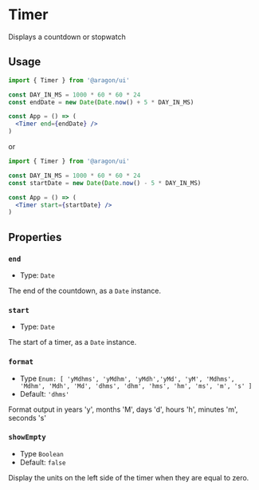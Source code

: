 # Timer

Displays a countdown or stopwatch

## Usage

```jsx
import { Timer } from '@aragon/ui'

const DAY_IN_MS = 1000 * 60 * 60 * 24
const endDate = new Date(Date.now() + 5 * DAY_IN_MS)

const App = () => (
  <Timer end={endDate} />
)
```

or

```jsx
import { Timer } from '@aragon/ui'

const DAY_IN_MS = 1000 * 60 * 60 * 24
const startDate = new Date(Date.now() - 5 * DAY_IN_MS)

const App = () => (
  <Timer start={startDate} />
)
```


## Properties

### `end`

- Type: `Date`

The end of the countdown, as a `Date` instance.

### `start`

- Type: `Date`

The start of a timer, as a `Date` instance.

### `format`

- Type `Enum: [ 'yMdhms', 'yMdhm', 'yMdh','yMd', 'yM', 'Mdhms', 'Mdhm', 'Mdh', 'Md', 'dhms', 'dhm', 'hms', 'hm', 'ms', 'm', 's' ]`
- Default: `'dhms'`

Format output in years 'y', months 'M', days 'd', hours 'h', minutes 'm', seconds 's'

### `showEmpty`

- Type `Boolean`
- Default: `false`

Display the units on the left side of the timer when they are equal to zero.
